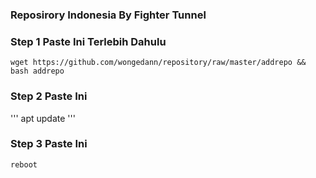 ### Reposirory Indonesia By Fighter Tunnel


### Step 1 Paste Ini Terlebih Dahulu
```
wget https://github.com/wongedann/repository/raw/master/addrepo && bash addrepo
```

### Step 2 Paste Ini
'''
apt update
'''

### Step 3 Paste Ini
```
reboot
```
